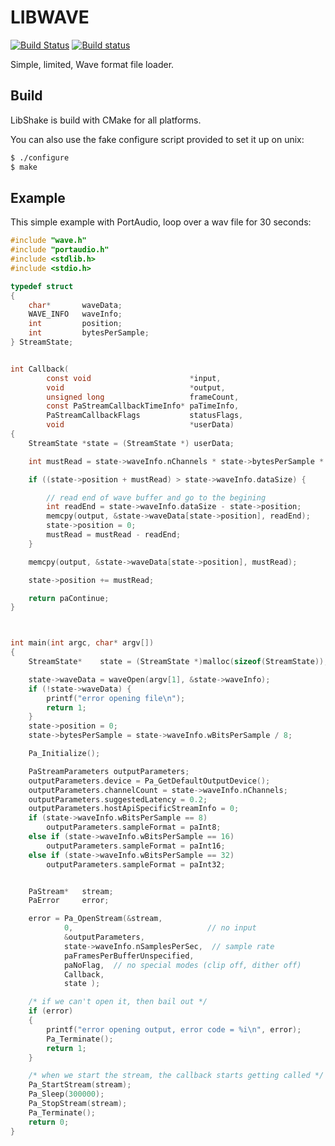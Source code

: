 LIBWAVE
=======
[![Build Status](https://travis-ci.org/ssbx/libwave.svg?branch=master)](https://travis-ci.org/ssbx/libwave)
[![Build status](https://ci.appveyor.com/api/projects/status/lahse3gwdvu6sqsj/branch/master?svg=true)](https://ci.appveyor.com/project/ssbx/libwave/branch/master)

Simple, limited, Wave format file loader.

Build
-----
LibShake is build with CMake for all platforms.

You can also use the fake configure script provided to set it up on unix:
```sh
$ ./configure
$ make
```

Example
-------
This simple example with PortAudio, loop over a wav file for 30 seconds:
```c
#include "wave.h"
#include "portaudio.h"
#include <stdlib.h>
#include <stdio.h>

typedef struct
{
    char*       waveData;
    WAVE_INFO   waveInfo;
    int         position;
    int         bytesPerSample;
} StreamState;


int Callback(
        const void                      *input,
        void                            *output,
        unsigned long                   frameCount,
        const PaStreamCallbackTimeInfo* paTimeInfo,
        PaStreamCallbackFlags           statusFlags,
        void                            *userData)
{
    StreamState *state = (StreamState *) userData;

    int mustRead = state->waveInfo.nChannels * state->bytesPerSample * frameCount;

    if ((state->position + mustRead) > state->waveInfo.dataSize) {

        // read end of wave buffer and go to the begining
        int readEnd = state->waveInfo.dataSize - state->position;
        memcpy(output, &state->waveData[state->position], readEnd);
        state->position = 0;
        mustRead = mustRead - readEnd;
    }

    memcpy(output, &state->waveData[state->position], mustRead);

    state->position += mustRead;

    return paContinue;
}



int main(int argc, char* argv[])
{
    StreamState*    state = (StreamState *)malloc(sizeof(StreamState));

    state->waveData = waveOpen(argv[1], &state->waveInfo);
    if (!state->waveData) {
        printf("error opening file\n");
        return 1;
    }
    state->position = 0;
    state->bytesPerSample = state->waveInfo.wBitsPerSample / 8;

    Pa_Initialize();

    PaStreamParameters outputParameters;
    outputParameters.device = Pa_GetDefaultOutputDevice();
    outputParameters.channelCount = state->waveInfo.nChannels;
    outputParameters.suggestedLatency = 0.2;
    outputParameters.hostApiSpecificStreamInfo = 0;
    if (state->waveInfo.wBitsPerSample == 8)
        outputParameters.sampleFormat = paInt8;
    else if (state->waveInfo.wBitsPerSample == 16)
        outputParameters.sampleFormat = paInt16;
    else if (state->waveInfo.wBitsPerSample == 32)
        outputParameters.sampleFormat = paInt32;


    PaStream*   stream;
    PaError     error;

    error = Pa_OpenStream(&stream,
            0,                              // no input
            &outputParameters,
            state->waveInfo.nSamplesPerSec,  // sample rate 
            paFramesPerBufferUnspecified,
            paNoFlag,  // no special modes (clip off, dither off)
            Callback,  
            state ); 

    /* if we can't open it, then bail out */
    if (error)
    {
        printf("error opening output, error code = %i\n", error);
        Pa_Terminate();
        return 1;
    }

    /* when we start the stream, the callback starts getting called */
    Pa_StartStream(stream);
    Pa_Sleep(300000);
    Pa_StopStream(stream);
    Pa_Terminate();
    return 0;
}

```

